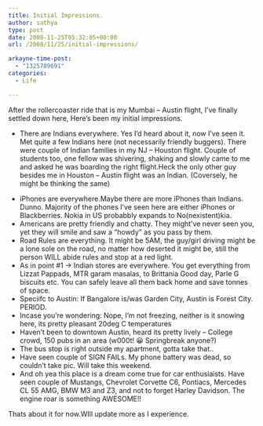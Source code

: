 ```yaml
---
title: Initial Impressions.
author: sathya
type: post
date: 2008-11-25T05:32:05+00:00
url: /2008/11/25/initial-impressions/

arkayne-time-post:
  - "1325789691"
categories:
  - Life

---
```

After the rollercoaster ride that is my Mumbai &#8211; Austin flight, I&#8217;ve finally settled down here, Here&#8217;s been my initial impressions.

  * There are Indians everywhere. Yes I&#8217;d heard about it, now I&#8217;ve seen it. Met quite a few Indians here (not necessarily friendly buggers). There were couple of Indian families in my NJ &#8211; Houston flight. Couple of students too, one fellow was shivering, shaking and slowly came to me and asked he was boarding the right flight.Heck the only other guy besides me in Houston &#8211; Austin flight was an Indian. (Coversely, he might be thinking the same)

<!--more-->

  * iPhones are everywhere.Maybe there are more iPhones than Indians. Dunno. Majority of the phones I&#8217;ve seen here are either iPhones or Blackberries. Nokia in US probabbly expands to No(nexistent)kia.
  * Americans are pretty friendly and chatty. They might&#8217;ve never seen you, yet they will smile and saw a &#8220;howdy&#8221; as you pass by them.
  * Road Rules are everything. It might be 5AM, the guy/girl driving might be a lone sole on the road, no matter how deserted it might be, still the person WILL abide rules and stop at a red light.
  * As in point #1 -> Indian stores are everywhere. You get everything from Lizzat Pappads, MTR garam masalas, to Brittania Good day, Parle G biscuits etc. You can safely leave all them back home and save tonnes of space.
  * Speciifc to Austin: If Bangalore is/was Garden City, Austin is Forest City. PERIOD.
  * Incase you&#8217;re wondering: Nope, I&#8217;m not freezing, neither is it snowing here, its pretty pleasant 20deg C temperatures
  * Haven&#8217;t been to downtown Austin, heard its pretty lively &#8211; College crowd, 150 pubs in an area (w000t! 😀 Springbreak anyone?)
  * The bus stop is right outside my apartment, gotta take that..
  * Have seen couple of SIGN FAILs. My phone battery was dead, so couldn&#8217;t take pic. Will take this weekend.
  * And oh yea this place is a dream come true for car enthusiaists. Have seen couple of Mustangs, Chevrolet Corvette C6, Pontiacs, Mercedes CL 55 AMG, BMW M3 and Z3, and not to forget Harley Davidson. The engine roar is something AWESOME!!

Thats about it for now.WIll update more as I experience.
